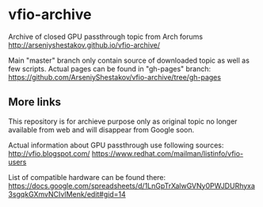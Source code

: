 # vfio-archive
Archive of closed GPU passthrough topic from Arch forums
http://arseniyshestakov.github.io/vfio-archive/

Main "master" branch only contain source of downloaded topic as well as few scripts.
Actual pages can be found in "gh-pages" branch:
https://github.com/ArseniyShestakov/vfio-archive/tree/gh-pages

## More links
This repository is for archieve purpose only as original topic no longer available from web and will disappear from Google soon.

Actual information about GPU passthrough use following sources:
http://vfio.blogspot.com/
https://www.redhat.com/mailman/listinfo/vfio-users

List of compatible hardware can be found there:
https://docs.google.com/spreadsheets/d/1LnGpTrXalwGVNy0PWJDURhyxa3sgqkGXmvNCIvIMenk/edit#gid=14
